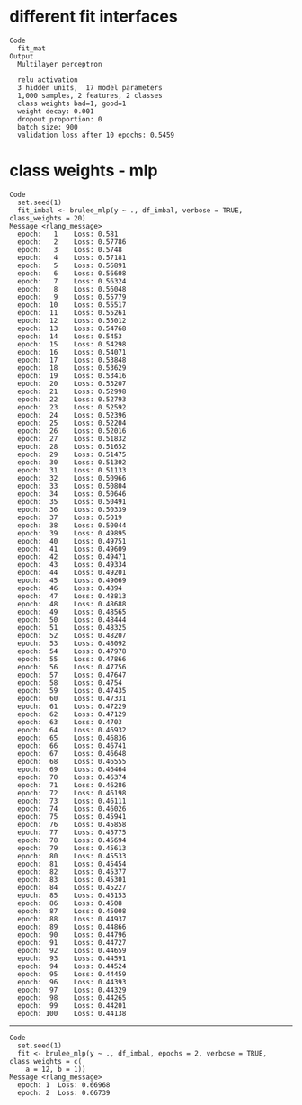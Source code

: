 # different fit interfaces

    Code
      fit_mat
    Output
      Multilayer perceptron
      
      relu activation
      3 hidden units,  17 model parameters
      1,000 samples, 2 features, 2 classes 
      class weights bad=1, good=1 
      weight decay: 0.001 
      dropout proportion: 0 
      batch size: 900 
      validation loss after 10 epochs: 0.5459 

# class weights - mlp

    Code
      set.seed(1)
      fit_imbal <- brulee_mlp(y ~ ., df_imbal, verbose = TRUE, class_weights = 20)
    Message <rlang_message>
      epoch:   1 	Loss: 0.581 
      epoch:   2 	Loss: 0.57786 
      epoch:   3 	Loss: 0.5748 
      epoch:   4 	Loss: 0.57181 
      epoch:   5 	Loss: 0.56891 
      epoch:   6 	Loss: 0.56608 
      epoch:   7 	Loss: 0.56324 
      epoch:   8 	Loss: 0.56048 
      epoch:   9 	Loss: 0.55779 
      epoch:  10 	Loss: 0.55517 
      epoch:  11 	Loss: 0.55261 
      epoch:  12 	Loss: 0.55012 
      epoch:  13 	Loss: 0.54768 
      epoch:  14 	Loss: 0.5453 
      epoch:  15 	Loss: 0.54298 
      epoch:  16 	Loss: 0.54071 
      epoch:  17 	Loss: 0.53848 
      epoch:  18 	Loss: 0.53629 
      epoch:  19 	Loss: 0.53416 
      epoch:  20 	Loss: 0.53207 
      epoch:  21 	Loss: 0.52998 
      epoch:  22 	Loss: 0.52793 
      epoch:  23 	Loss: 0.52592 
      epoch:  24 	Loss: 0.52396 
      epoch:  25 	Loss: 0.52204 
      epoch:  26 	Loss: 0.52016 
      epoch:  27 	Loss: 0.51832 
      epoch:  28 	Loss: 0.51652 
      epoch:  29 	Loss: 0.51475 
      epoch:  30 	Loss: 0.51302 
      epoch:  31 	Loss: 0.51133 
      epoch:  32 	Loss: 0.50966 
      epoch:  33 	Loss: 0.50804 
      epoch:  34 	Loss: 0.50646 
      epoch:  35 	Loss: 0.50491 
      epoch:  36 	Loss: 0.50339 
      epoch:  37 	Loss: 0.5019 
      epoch:  38 	Loss: 0.50044 
      epoch:  39 	Loss: 0.49895 
      epoch:  40 	Loss: 0.49751 
      epoch:  41 	Loss: 0.49609 
      epoch:  42 	Loss: 0.49471 
      epoch:  43 	Loss: 0.49334 
      epoch:  44 	Loss: 0.49201 
      epoch:  45 	Loss: 0.49069 
      epoch:  46 	Loss: 0.4894 
      epoch:  47 	Loss: 0.48813 
      epoch:  48 	Loss: 0.48688 
      epoch:  49 	Loss: 0.48565 
      epoch:  50 	Loss: 0.48444 
      epoch:  51 	Loss: 0.48325 
      epoch:  52 	Loss: 0.48207 
      epoch:  53 	Loss: 0.48092 
      epoch:  54 	Loss: 0.47978 
      epoch:  55 	Loss: 0.47866 
      epoch:  56 	Loss: 0.47756 
      epoch:  57 	Loss: 0.47647 
      epoch:  58 	Loss: 0.4754 
      epoch:  59 	Loss: 0.47435 
      epoch:  60 	Loss: 0.47331 
      epoch:  61 	Loss: 0.47229 
      epoch:  62 	Loss: 0.47129 
      epoch:  63 	Loss: 0.4703 
      epoch:  64 	Loss: 0.46932 
      epoch:  65 	Loss: 0.46836 
      epoch:  66 	Loss: 0.46741 
      epoch:  67 	Loss: 0.46648 
      epoch:  68 	Loss: 0.46555 
      epoch:  69 	Loss: 0.46464 
      epoch:  70 	Loss: 0.46374 
      epoch:  71 	Loss: 0.46286 
      epoch:  72 	Loss: 0.46198 
      epoch:  73 	Loss: 0.46111 
      epoch:  74 	Loss: 0.46026 
      epoch:  75 	Loss: 0.45941 
      epoch:  76 	Loss: 0.45858 
      epoch:  77 	Loss: 0.45775 
      epoch:  78 	Loss: 0.45694 
      epoch:  79 	Loss: 0.45613 
      epoch:  80 	Loss: 0.45533 
      epoch:  81 	Loss: 0.45454 
      epoch:  82 	Loss: 0.45377 
      epoch:  83 	Loss: 0.45301 
      epoch:  84 	Loss: 0.45227 
      epoch:  85 	Loss: 0.45153 
      epoch:  86 	Loss: 0.4508 
      epoch:  87 	Loss: 0.45008 
      epoch:  88 	Loss: 0.44937 
      epoch:  89 	Loss: 0.44866 
      epoch:  90 	Loss: 0.44796 
      epoch:  91 	Loss: 0.44727 
      epoch:  92 	Loss: 0.44659 
      epoch:  93 	Loss: 0.44591 
      epoch:  94 	Loss: 0.44524 
      epoch:  95 	Loss: 0.44459 
      epoch:  96 	Loss: 0.44393 
      epoch:  97 	Loss: 0.44329 
      epoch:  98 	Loss: 0.44265 
      epoch:  99 	Loss: 0.44201 
      epoch: 100 	Loss: 0.44138 

---

    Code
      set.seed(1)
      fit <- brulee_mlp(y ~ ., df_imbal, epochs = 2, verbose = TRUE, class_weights = c(
        a = 12, b = 1))
    Message <rlang_message>
      epoch: 1 	Loss: 0.66968 
      epoch: 2 	Loss: 0.66739 

